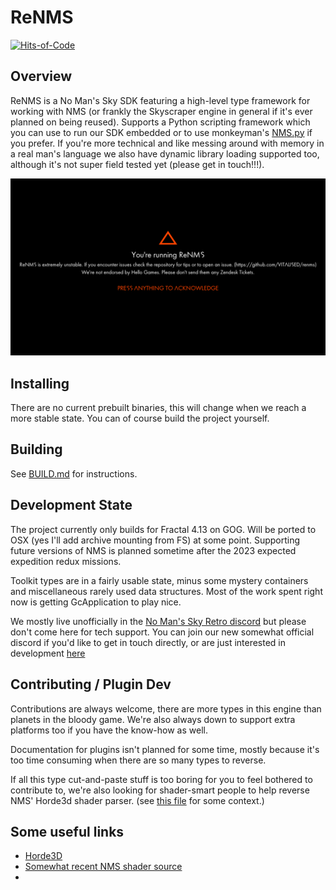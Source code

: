 # ReNMS

[![Hits-of-Code](https://hitsofcode.com/github/VITALISED/renms?branch=main)](https://hitsofcode.com/github/VITALISED/renms/view?branch=main)

## Overview

ReNMS is a No Man's Sky SDK featuring a high-level type framework for working with NMS (or frankly the Skyscraper engine in general if it's ever planned on being reused). Supports a Python scripting framework which you can use to run our SDK embedded or to use monkeyman's [NMS.py](https://github.com/monkeyman192/NMS.py) if you prefer. If you're more technical and like messing around with memory in a real man's language we also have dynamic library loading supported too, although it's not super field tested yet (please get in touch!!!).

![customised mod warning](docs/banner_a.png)

## Installing

There are no current prebuilt binaries, this will change when we reach a more stable state. You can of course build the project yourself.

## Building

See [BUILD.md](BUILD.md) for instructions.

## Development State

The project currently only builds for Fractal 4.13 on GOG. Will be ported to OSX (yes I'll add archive mounting from FS) at some point. Supporting future versions of NMS is planned sometime after the 2023 expected expedition redux missions.

Toolkit types are in a fairly usable state, minus some mystery containers and miscellaneous rarely used data structures. Most of the work spent right now is getting GcApplication to play nice.

We mostly live unofficially in the [No Man's Sky Retro discord](https://discord.gg/tEYNuMmAvR) but please don't come here for tech support. You can join our new somewhat official discord if you'd like to get in touch directly, or are just interested in development [here](https://discord.gg/SbEQFsJxNV)

## Contributing / Plugin Dev

Contributions are always welcome, there are more types in this engine than planets in the bloody game. We're also always down to support extra platforms too if you have the know-how as well.

Documentation for plugins isn't planned for some time, mostly because it's too time consuming when there are so many types to reverse.

If all this type cut-and-paste stuff is too boring for you to feel bothered to contribute to, we're also looking for shader-smart people to help reverse NMS' Horde3d shader parser. (see [this file](https://github.com/horde3d/Horde3D/blob/master/Horde3D/Source/Horde3DEngine/egShader.cpp#L495) for some context.)

## Some useful links

* [Horde3D](https://github.com/horde3d/Horde3D/)
* [Somewhat recent NMS shader source](https://github.com/EthanRDoesMC/NMS-ShaderCode)
* 